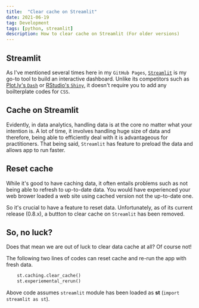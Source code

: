 ```yaml
---
title:  "Clear cache on Streamlit"
date: 2021-06-19
tag: Development
tags: [python, streamlit]
description: How to clear cache on Streamlit (For older versions)
---
```


## Streamlit
As I've mentioned several times here in my `GitHub Pages`, [`Streamlit`](https://streamlit.io) is my go-to tool to build an interactive dashboard. Unlike its competitors such as [Plot.ly's `Dash`](https://dash.plotly.com) or [RStudio's `Shiny`](https://shiny.rstudio.com), it doesn't require you to add any boilterplate codes for `CSS`.

## Cache on Streamlit
Evidently, in data analytics, handling data is at the core no matter what your intention is. A lot of time, it involves handling huge size of data and therefore, being able to efficiently deal with it is advantageous for practitioners. That being said, `Streamlit` has feature to preload the data and allows app to run faster. 

## Reset cache
While it's good to have caching data, it often entails problems such as not being able to refresh to up-to-date data. You would have experienced your web brower loaded a web site using cached version not the up-to-date one.

So it's crucial to have a feature to reset data. Unfortunately, as of its current release (0.8.x), a buttton to clear cache on `Streamlit` has been removed.

## So, no luck?
Does that mean we are out of luck to clear data cache at all? Of course not!

The following two lines of codes can reset cache and re-run the app with fresh data.

```py
    st.caching.clear_cache()
    st.experiemental_rerun()
```

Above code assumes `streamlit` module has been loaded as **st** (`import streamlit as st`).
